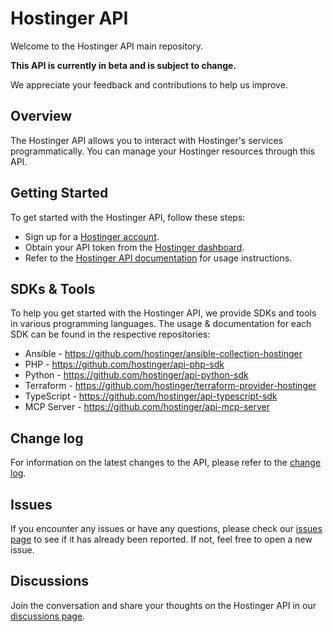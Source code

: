 # Hostinger API
Welcome to the Hostinger API main repository. 

**This API is currently in beta and is subject to change.** 

We appreciate your feedback and contributions to help us improve.

## Overview
The Hostinger API allows you to interact with Hostinger's services programmatically. 
You can manage your Hostinger resources through this API.

## Getting Started
To get started with the Hostinger API, follow these steps:

- Sign up for a [Hostinger account](https://hpanel.hostinger.com/).
- Obtain your API token from the [Hostinger dashboard](https://hpanel.hostinger.com/profile/api).
- Refer to the [Hostinger API documentation](https://developers.hostinger.com) for usage instructions.

## SDKs & Tools

To help you get started with the Hostinger API, we provide SDKs and tools in various programming languages.
The usage & documentation for each SDK can be found in the respective repositories:

- Ansible - https://github.com/hostinger/ansible-collection-hostinger
- PHP - https://github.com/hostinger/api-php-sdk
- Python - https://github.com/hostinger/api-python-sdk
- Terraform - https://github.com/hostinger/terraform-provider-hostinger
- TypeScript - https://github.com/hostinger/api-typescript-sdk
- MCP Server - https://github.com/hostinger/api-mcp-server

## Change log
For information on the latest changes to the API, please refer to the [change log](https://github.com/hostinger/api/blob/main/CHANGELOG.md).

## Issues
If you encounter any issues or have any questions, please check our [issues page](https://github.com/hostinger/api/issues) to see if it has already been reported. If not, feel free to open a new issue.

## Discussions
Join the conversation and share your thoughts on the Hostinger API in our [discussions page](https://github.com/hostinger/api/discussions).
